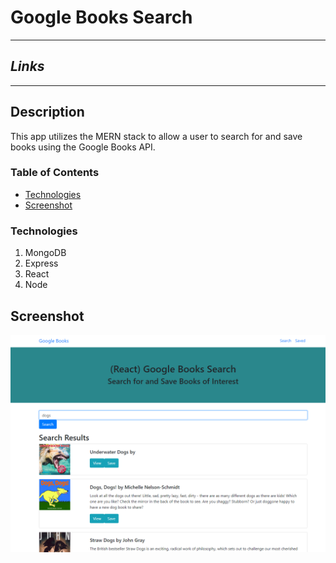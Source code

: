 # Google Books Search

---

## _Links_


---

## Description

This app utilizes the MERN stack to allow a user to search for and save books using the Google Books API.

### Table of Contents

- [Technologies](#technologies)
- [Screenshot](#screenshot)

### Technologies

1. MongoDB
2. Express
3. React
4. Node

## Screenshot

![Home Screen](./client/public/assets/images/googlebooks.png)
